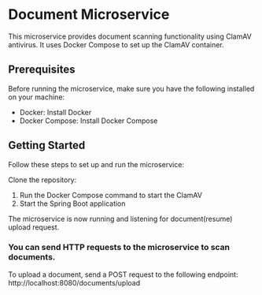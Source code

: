 # Document Microservice
This microservice provides document scanning functionality using ClamAV antivirus.
It uses Docker Compose to set up the ClamAV container.

## Prerequisites
Before running the microservice, make sure you have the following installed on your machine:

* Docker: Install Docker
* Docker Compose: Install Docker Compose

## Getting Started
Follow these steps to set up and run the microservice:

Clone the repository:

1) Run the Docker Compose command to start the ClamAV
2) Start the Spring Boot application

The microservice is now running and listening for document(resume) upload request. 

### You can send HTTP requests to the microservice to scan documents.

To upload a document, send a POST request to the following endpoint:
http://localhost:8080/documents/upload